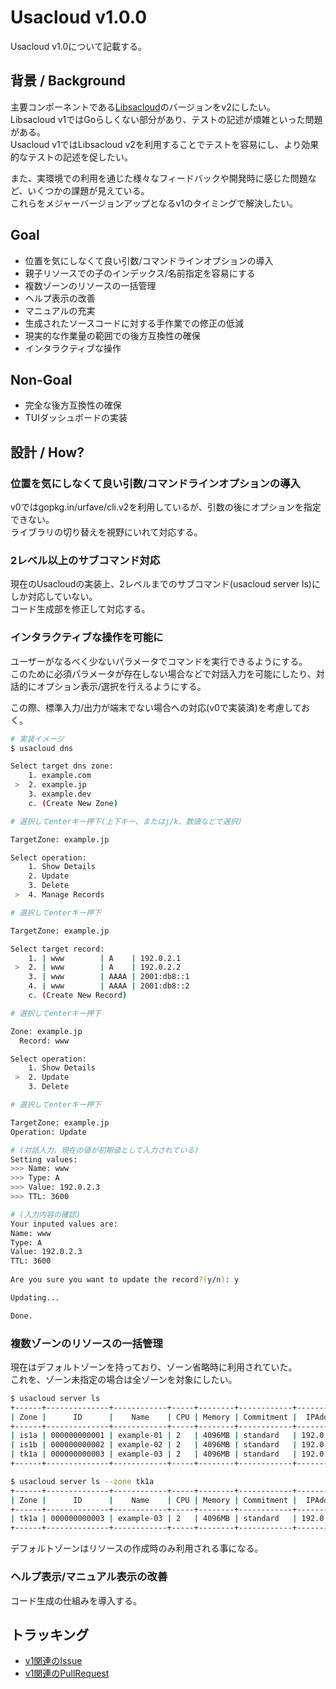 # Usacloud v1.0.0

Usacloud v1.0について記載する。

## 背景 / Background

主要コンポーネントである[Libsacloud](https://github.com/sacloud/libsacloud)のバージョンをv2にしたい。  
Libsacloud v1ではGoらしくない部分があり、テストの記述が煩雑といった問題がある。  
Usacloud v1ではLibsacloud v2を利用することでテストを容易にし、より効果的なテストの記述を促したい。

また、実環境での利用を通じた様々なフィードバックや開発時に感じた問題など、いくつかの課題が見えている。    
これらをメジャーバージョンアップとなるv1のタイミングで解決したい。

## Goal

- 位置を気にしなくて良い引数/コマンドラインオプションの導入
- 親子リソースでの子のインデックス/名前指定を容易にする
- 複数ゾーンのリソースの一括管理
- ヘルプ表示の改善
- マニュアルの充実
- 生成されたソースコードに対する手作業での修正の低減
- 現実的な作業量の範囲での後方互換性の確保
- インタラクティブな操作

## Non-Goal

- 完全な後方互換性の確保
- TUIダッシュボードの実装

## 設計 / How?

### 位置を気にしなくて良い引数/コマンドラインオプションの導入

v0ではgopkg.in/urfave/cli.v2を利用しているが、引数の後にオプションを指定できない。  
ライブラリの切り替えを視野にいれて対応する。  

### 2レベル以上のサブコマンド対応

現在のUsacloudの実装上、2レベルまでのサブコマンド(usacloud server ls)にしか対応していない。  
コード生成部を修正して対応する。

### インタラクティブな操作を可能に

ユーザーがなるべく少ないパラメータでコマンドを実行できるようにする。  
このために必須パラメータが存在しない場合などで対話入力を可能にしたり、対話的にオプション表示/選択を行えるようにする。  

この際、標準入力/出力が端末でない場合への対応(v0で実装済)を考慮しておく。  

```sh
# 実装イメージ
$ usacloud dns 

Select target dns zone:
    1. example.com
 >  2. example.jp
    3. example.dev
    c. (Create New Zone)

# 選択してenterキー押下(上下キー、またはj/k、数値などで選択)
```

```sh
TargetZone: example.jp

Select operation:
    1. Show Details
    2. Update 
    3. Delete
 >  4. Manage Records

# 選択してenterキー押下
```

```sh
TargetZone: example.jp

Select target record:
    1. | www        | A    | 192.0.2.1
 >  2. | www        | A    | 192.0.2.2
    3. | www        | AAAA | 2001:db8::1
    4. | www        | AAAA | 2001:db8::2
    c. (Create New Record)

# 選択してenterキー押下
```

```sh
Zone: example.jp
  Record: www

Select operation:
    1. Show Details
 >  2. Update 
    3. Delete

# 選択してenterキー押下
```

```sh
TargetZone: example.jp
Operation: Update

# (対話入力、現在の値が初期値として入力されている)
Setting values:
>>> Name: www 
>>> Type: A
>>> Value: 192.0.2.3
>>> TTL: 3600

# (入力内容の確認)
Your inputed values are:
Name: www
Type: A
Value: 192.0.2.3
TTL: 3600
  
Are you sure you want to update the record?(y/n): y 

Updating...

Done.
```

### 複数ゾーンのリソースの一括管理

現在はデフォルトゾーンを持っており、ゾーン省略時に利用されていた。  
これを、ゾーン未指定の場合は全ゾーンを対象にしたい。

```sh
$ usacloud server ls
+------+--------------+------------+-----+--------+------------+--------------+--------+----------------+
| Zone |      ID      |    Name    | CPU | Memory | Commitment |  IPAddress   | Status |      Host      |
+------+--------------+------------+-----+--------+------------+--------------+--------+----------------+
| is1a | 000000000001 | example-01 | 2   | 4096MB | standard   | 192.0.2.1/24 | up     | sac-is1a-sv001 |
| is1b | 000000000002 | example-02 | 2   | 4096MB | standard   | 192.0.2.2/24 | up     | sac-is1b-sv002 |
| tk1a | 000000000003 | example-03 | 2   | 4096MB | standard   | 192.0.2.3/24 | up     | sac-tk1a-sv003 |
+------+--------------+------------+-----+--------+------------+--------------+--------+----------------+

$ usacloud server ls --zone tk1a
+------+--------------+------------+-----+--------+------------+--------------+--------+----------------+
| Zone |      ID      |    Name    | CPU | Memory | Commitment |  IPAddress   | Status |      Host      |
+------+--------------+------------+-----+--------+------------+--------------+--------+----------------+
| tk1a | 000000000003 | example-03 | 2   | 4096MB | standard   | 192.0.2.3/24 | up     | sac-tk1a-sv003 |
+------+--------------+------------+-----+--------+------------+--------------+--------+----------------+
```

デフォルトゾーンはリソースの作成時のみ利用される事になる。

### ヘルプ表示/マニュアル表示の改善

コード生成の仕組みを導入する。

## トラッキング

- [v1関連のIssue](https://github.com/sacloud/usacloud/issues?q=is%3Aissue+is%3Aopen+label%3Av1)
- [v1関連のPullRequest](https://github.com/sacloud/usackoud/pulls?utf8=✓&q=is%3Apr+label%3Av1+)
 
